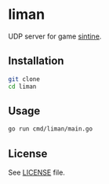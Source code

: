 # liman

UDP server for game [sintine](https://github.com/sintine-game/sintine).

## Installation

```bash
git clone
cd liman
```

## Usage

```bash
go run cmd/liman/main.go
```

## License

See [LICENSE](LICENSE) file.
